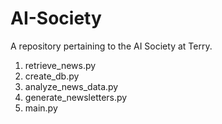 # AI-Society
A repository pertaining to the AI Society at Terry.
1. retrieve_news.py
2. create_db.py
3. analyze_news_data.py
4. generate_newsletters.py
5. main.py